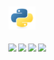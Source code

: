 <div>
  <img align="center" alt="Pytyon" height="45" width="55" src="https://raw.githubusercontent.com/devicons/devicon/master/icons/python/python-original.svg">
</div>

##

<div>
   <a href="https://discord.com/invite/ADUwnpWXS8" target="_blank"><img src="https://img.shields.io/badge/Discord-7289DA?style=for-the-badge&logo=discord&logoColor=white" target="_blank"></a> 
   <a href="https://open.spotify.com/playlist/2cNU6qTlLvOmesy9yTLhg7?si=b0Zjry8TSqagZf9YS6jWRw&pi=u-UCSaOpqSQOKn" target="_blank"><img src="https://img.shields.io/badge/Spotify-1DB954?style=for-the-badge&logo=spotify&logoColor=white" target="_blank"></a>
   <a href="https://www.reddit.com/u/zumoari2023/s/et0feQyuC1" target="_blank"><img src="https://img.shields.io/badge/Reddit-FF4500?style=for-the-badge&logo=reddit&logoColor=white" target="_blank"></a> 
   <a href="https://www.duolingo.com/profile/Zumoari2023?via=share_profile_link" target="_blank"><img src="https://img.shields.io/badge/Duolingo-58CC02?style=for-the-badge&logo=duolingo&logoColor=white" target="_blank"></a>
</div>
